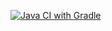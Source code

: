 [![Java CI with Gradle](https://github.com/kopylovakate/selenide/actions/workflows/gradle.yml/badge.svg)](https://github.com/kopylovakate/selenide/actions/workflows/gradle.yml)
